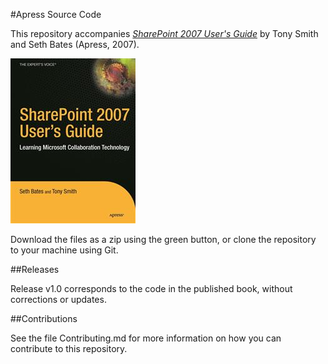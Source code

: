 #Apress Source Code

This repository accompanies [*SharePoint 2007 User's Guide*](http://www.apress.com/9781590598290) by Tony Smith and Seth Bates (Apress, 2007).

![Cover image](9781590598290.jpg)

Download the files as a zip using the green button, or clone the repository to your machine using Git.

##Releases

Release v1.0 corresponds to the code in the published book, without corrections or updates.

##Contributions

See the file Contributing.md for more information on how you can contribute to this repository.
